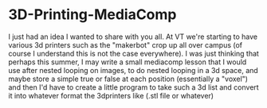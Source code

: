 3D-Printing-MediaComp
=====================

I just had an idea I wanted to share with you all. At VT we're starting to have various 3d printers such as the "makerbot" crop up all over campus (of course I understand this is not the case everywhere).  I was just thinking that perhaps this summer, I may write a small mediacomp lesson that I would use after nested looping on images, to do nested looping in a 3d space, and maybe store a simple true or false at each position (essentially a "voxel") and then I'd have to create a little program to take such a 3d list and convert it into whatever format the 3dprinters like (.stl file or whatever)
